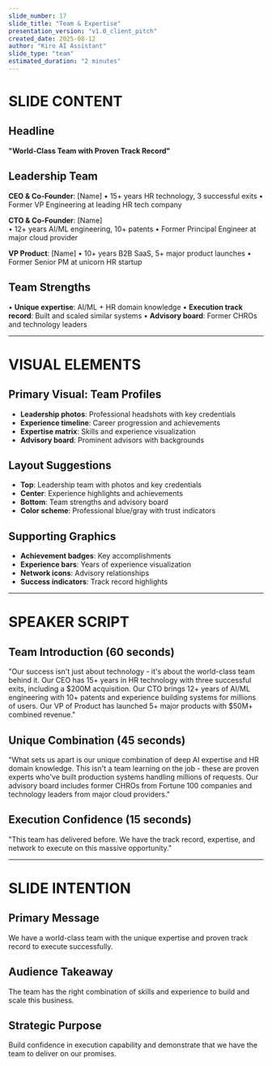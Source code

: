 ```yaml
---
slide_number: 17
slide_title: "Team & Expertise"
presentation_version: "v1.0_client_pitch"
created_date: 2025-08-12
author: "Kiro AI Assistant"
slide_type: "team"
estimated_duration: "2 minutes"
---
```


# SLIDE CONTENT

## Headline
**"World-Class Team with Proven Track Record"**

## Leadership Team
**CEO & Co-Founder**: [Name]
• 15+ years HR technology, 3 successful exits
• Former VP Engineering at leading HR tech company

**CTO & Co-Founder**: [Name]  
• 12+ years AI/ML engineering, 10+ patents
• Former Principal Engineer at major cloud provider

**VP Product**: [Name]
• 10+ years B2B SaaS, 5+ major product launches
• Former Senior PM at unicorn HR startup

## Team Strengths
• **Unique expertise**: AI/ML + HR domain knowledge
• **Execution track record**: Built and scaled similar systems
• **Advisory board**: Former CHROs and technology leaders

---

# VISUAL ELEMENTS

## Primary Visual: Team Profiles
- **Leadership photos**: Professional headshots with key credentials
- **Experience timeline**: Career progression and achievements
- **Expertise matrix**: Skills and experience visualization
- **Advisory board**: Prominent advisors with backgrounds

## Layout Suggestions
- **Top**: Leadership team with photos and key credentials
- **Center**: Experience highlights and achievements
- **Bottom**: Team strengths and advisory board
- **Color scheme**: Professional blue/gray with trust indicators

## Supporting Graphics
- **Achievement badges**: Key accomplishments
- **Experience bars**: Years of experience visualization
- **Network icons**: Advisory relationships
- **Success indicators**: Track record highlights

---

# SPEAKER SCRIPT

## Team Introduction (60 seconds)
"Our success isn't just about technology - it's about the world-class team behind it. Our CEO has 15+ years in HR technology with three successful exits, including a $200M acquisition. Our CTO brings 12+ years of AI/ML engineering with 10+ patents and experience building systems for millions of users. Our VP of Product has launched 5+ major products with $50M+ combined revenue."

## Unique Combination (45 seconds)
"What sets us apart is our unique combination of deep AI expertise and HR domain knowledge. This isn't a team learning on the job - these are proven experts who've built production systems handling millions of requests. Our advisory board includes former CHROs from Fortune 100 companies and technology leaders from major cloud providers."

## Execution Confidence (15 seconds)
"This team has delivered before. We have the track record, expertise, and network to execute on this massive opportunity."

---

# SLIDE INTENTION

## Primary Message
We have a world-class team with the unique expertise and proven track record to execute successfully.

## Audience Takeaway
The team has the right combination of skills and experience to build and scale this business.

## Strategic Purpose
Build confidence in execution capability and demonstrate that we have the team to deliver on our promises.